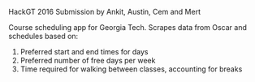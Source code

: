 HackGT 2016 Submission by Ankit, Austin, Cem and Mert

Course scheduling app for Georgia Tech. Scrapes data from Oscar and schedules based on:
1. Preferred start and end times for days
2. Preferred number of free days per week
3. Time required for walking between classes, accounting for breaks
